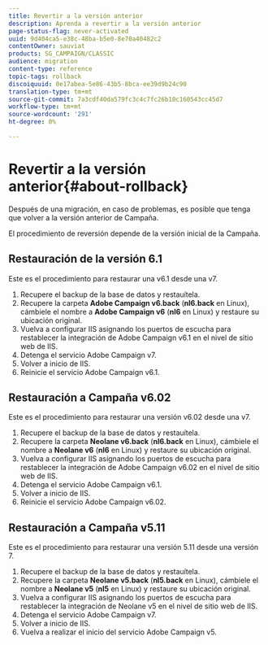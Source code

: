 ```yaml
---
title: Revertir a la versión anterior
description: Aprenda a revertir a la versión anterior
page-status-flag: never-activated
uuid: 9d404ca5-e38c-48ba-b5e0-8e70a40482c2
contentOwner: sauviat
products: SG_CAMPAIGN/CLASSIC
audience: migration
content-type: reference
topic-tags: rollback
discoiquuid: 0e17abea-5e86-43b5-8bca-ee39d9b24c90
translation-type: tm+mt
source-git-commit: 7a3cdf40da579fc3c4c7fc26b10c160543cc45d7
workflow-type: tm+mt
source-wordcount: '291'
ht-degree: 0%

---
```



# Revertir a la versión anterior{#about-rollback}

Después de una migración, en caso de problemas, es posible que tenga que volver a la versión anterior de Campaña.

El procedimiento de reversión depende de la versión inicial de la Campaña.

## Restauración de la versión 6.1

Este es el procedimiento para restaurar una v6.1 desde una v7.

1. Recupere el backup de la base de datos y restauítela.
1. Recupere la carpeta **Adobe Campaign v6.back** (**nl6.back** en Linux), cámbiele el nombre a **Adobe Campaign v6** (**nl6** en Linux) y restaure su ubicación original.
1. Vuelva a configurar IIS asignando los puertos de escucha para restablecer la integración de Adobe Campaign v6.1 en el nivel de sitio web de IIS.
1. Detenga el servicio Adobe Campaign v7.
1. Volver a inicio de IIS.
1. Reinicie el servicio Adobe Campaign v6.1.

## Restauración a Campaña v6.02

Este es el procedimiento para restaurar una versión v6.02 desde una v7.

1. Recupere el backup de la base de datos y restauítela.
1. Recupere la carpeta **Neolane v6.back** (**nl6.back** en Linux), cámbiele el nombre a **Neolane v6** (**nl6** en Linux) y restaure su ubicación original.
1. Vuelva a configurar IIS asignando los puertos de escucha para restablecer la integración de Adobe Campaign v6.02 en el nivel de sitio web de IIS.
1. Detenga el servicio Adobe Campaign v6.1.
1. Volver a inicio de IIS.
1. Reinicie el servicio Adobe Campaign v6.02.

## Restauración a Campaña v5.11

Este es el procedimiento para restaurar una versión 5.11 desde una versión 7.

1. Recupere el backup de la base de datos y restauítela.
1. Recupere la carpeta **Neolane v5.back** (**nl5.back** en Linux), cámbiele el nombre a **Neolane v5** (**nl5** en Linux) y restaure su ubicación original.
1. Vuelva a configurar IIS asignando los puertos de escucha para restablecer la integración de Neolane v5 en el nivel de sitio web de IIS.
1. Detenga el servicio Adobe Campaign v7.
1. Volver a inicio de IIS.
1. Vuelva a realizar el inicio del servicio Adobe Campaign v5.
